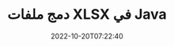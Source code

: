 ---
############################# Static ############################
layout: "auto-gen-merger"
date: 2022-10-20T07:22:40
draft: false
otherformats: otp ott pdf pps ppsx ppt pptx rtf tex vdx vsdm vsdx vssm vssx vstm vstx

############################# Head ############################
head_title: "ادمج XLSX الملفات عبر Java & J2SE Documents Merger API"
head_description: "ادمج عدة ملفات XLSX في Java باستخدام واجهة برمجة تطبيقات دمج المستندات مع جميع البيانات والأسلوب والتنسيق كمستندات المصدر."

############################# Header ############################
title: "دمج ملفات XLSX في Java"
description: "ادمج XLSX مع بضعة أسطر من كود Java."
bg_image: "https://cms.admin.containerize.com/templates/aspose/App_Themes/V3/images/bg/header1.png"
bg_overlay: false
button:
    enable: true
    icon: "fas fa-arrow-down"
    label: "تحميل النسخة التجريبية المجانية"
    link: "https://downloads.groupdocs.com/merger/java"

############################# SubMenu ############################
submenu:
    enable: true

    left:
        img_alt: "GroupDocs.Merger for Java"
        image: "https://cms.admin.containerize.com/templates/groupdocs/images/product-logos/90x90-noborder/groupdocs-merger-java.png"
        product: "GroupDocs.Merger"
        platform: "Java"

    middle:
        button:

            # button loop
            - link: "https://apireference.groupdocs.com/merger/java"
              text: "مرجع API"

            # button loop
            - link: "https://github.com/groupdocs-merger"
              text: "أمثلة التعليمات البرمجية"

            # button loop
            - link: "https://products.groupdocs.app/merger/family"
              text: "العروض التوضيحية الحية"

            # button loop
            - link: "https://purchase.groupdocs.com/pricing/merger/java"
              text: "التسعير"

    right:
        link_download: "https://downloads.groupdocs.com/merger"
        link_learn: "https://docs.groupdocs.com/merger/java"
        link_buy: "https://purchase.groupdocs.com"

############################# About ############################
about:
    enable: true
    title: "حول واجهة برمجة تطبيقات GroupDocs.Merger for Java"
    content: |
        يوفر [GroupDocs.Merger for Java](/ar/merger/java/) حلاً مناسبًا لدمج ملفات PDF المتعددة و Microsoft Office (Word و Excel و PowerPoint و OneNote) و OpenDocument و HTML والصور و العديد من المستندات الأخرى في ملف واحد داخل تطبيقات Java. سيوفر عليك GroupDocs.Merger الكثير من الجهد ، حيث يُسمح لك بدمج مستندات XLSX - ليست هناك حاجة لتثبيت أي برامج أو تطبيقات سطح مكتب أو مكونات إضافية تابعة لجهة خارجية. الآن ليس من الضروري تضييع الوقت ودمج الملفات يدويًا! تتمثل مهمة GroupDocs في توفير أفضل جودة وتبسيط مهام سير عمل معالجة المستندات.
        
        GroupDocs.Merger API هو الخيار الصحيح لحلول الشركات التي تحتاج إلى ملف يجمع بين الميزات. يتم دعم واجهات برمجة التطبيقات هذه بشكل جيد على جميع أنظمة التشغيل والأنظمة الأساسية بما في ذلك J2SE 7.0 (1.7), J2SE 8.0 (1.8), Java 10.

############################# Steps ############################
steps:
    enable: true
    title_left: "دمج عدة ملفات XLSX في Java"
    content_left: |
        يسهّل [GroupDocs.Merger for Java](/ar/merger/java/) على مطوري جافا دمج عدة ملفات XLSX من خلال تنفيذ بضع خطوات سهلة.
        
        * قم بإنشاء مثيل **Merger** وتمرير مسار مستند المصدر كمعامل مُنشئ.
        * اتصل بـ ** الانضمام ** إلى فئة ** الاندماج ** واجتياز مسار المستند المصدر الثاني.
        * اتصل بـ **Save** of **Merger** class لحفظ المستند المدمج.

    title_right: "متطلبات النظام"
    content_right: |
        يتم دعم واجهات برمجة تطبيقات GroupDocs.Merger for Java على جميع الأنظمة الأساسية وأنظمة التشغيل الرئيسية. قبل تنفيذ الكود أدناه ، يرجى التأكد من تثبيت المتطلبات الأساسية التالية على نظامك.

        * أنظمة التشغيل: مايكروسوفت ويندوز ، لينوكس ، ماك
        * بيئات التطوير: NetBeans, IntelliJ IDEA, Eclipse
        * إطار أعمال: J2SE 7.0 (1.7), J2SE 8.0 (1.8), Java 10
        * تنزيل أحدث إصدار من GroupDocs.Merger for Java من [Maven](https://repository.groupdocs.com/webapp/#/artifacts/browse/tree/General/repo/com/groupdocs/groupdocs-merger)
         
    code: |
     {{% merger/additional-styles %}}
     {{< merger/code-merger title="كيفية دمج ملفات XLSX باستخدام كود مثال Java">}}

        ```java    
        // دمج ملفات XLSX باستخدام GroupDocs.Merger لواجهة برمجة تطبيقات جافا
        // إنشاء دمج مع مستند الإدخال XLSX
        Merger merger = new Merger("input_1.xlsx");

        // استدعاء طريقة الانضمام لمثيل فئة الدمج وتمرير مسار المستند المصدر الثاني
        merger.join("input_2.xlsx");
    
        // استدعاء طريقة حفظ مثيل فئة دمج لحفظ المستند المدمج
        merger.save("merged-file.xlsx"); 
        ```
     {{< /merger/code-merger >}}

############################# Demos ############################
demos:
    enable: true
    title: "عروض توضيحية مباشرة - تطبيق عبر الإنترنت لدمج المستندات"
    content: |
       اجمع بين أكثر من ملف XLSX واحدًا الآن من خلال زيارة موقع ويب [GroupDocs.Merger Live Demos](https://products.groupdocs.app/merger/family).
       يحتوي العرض التوضيحي المباشر على الفوائد التالية.
        
############################# About Formats ############################
about_formats:
    enable: true

############################# More Formats ############################
more_formats:
    enable: true
    title: "دمج تنسيقات المستندات الأخرى"
    content: |
        Java مستندات دمج API لتنسيقات الملفات والصور. اجمع بين بعض تنسيقات المستندات الشائعة كما هو مذكور أدناه.

############################# Back to top ###############################
back_to_top:
    enable: true
---